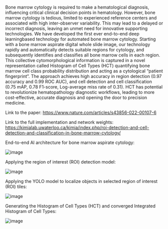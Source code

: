 

Bone marrow cytology is required to make a hematological diagnosis, influencing critical clinical decision points in hematology. However, bone marrow cytology is tedious, limited to experienced reference centers and associated with high inter-observer variability. This may lead to a delayed or incorrect diagnosis, leaving an unmet need for innovative supporting technologies. We have developed the first ever end-to-end deep learningbased technology for automated bone marrow cytology. Starting with a bone marrow aspirate digital whole slide image, our technology rapidly and automatically detects suitable regions for cytology, and subsequently identifies and classifies all bone marrow cells in each region. This collective cytomorphological information is captured in a novel representation called Histogram of Cell Types (HCT) quantifying bone marrow cell class probability distribution and acting as a cytological “patient fingerprint”. The approach achieves high accuracy in region detection (0.97 accuracy and 0.99 ROC AUC), and cell detection and cell classification (0.75 mAP, 0.78 F1-score, Log-average miss rate of 0.31). HCT has potential to revolutionize hematopathology diagnostic workflows, leading to more cost-effective, accurate diagnosis and opening the door to precision medicine.

Link to the paper: https://www.nature.com/articles/s43856-022-00107-6

Link to the full implementation and network weights: https://kimialab.uwaterloo.ca/kimia/index.php/roi-detection-and-cell-detection-and-classification-in-bone-marrow-cytology/


End-to-end AI architecture for bone marrow aspirate cytology: <br>

![image](https://user-images.githubusercontent.com/36484259/191070810-e357ccd2-b80b-4392-b083-13b2b5fc88c6.png)

Applying the region of interest (ROI) detection model:

![image](https://user-images.githubusercontent.com/36484259/191071324-ccb438a1-f212-4f47-841c-15745c5b4b7f.png)

Applying the YOLO model to localize objects in selected region of interest (ROI) tiles:

![image](https://user-images.githubusercontent.com/36484259/191071382-e71b5483-b37c-4c6e-a9b3-ca8f0d3f9f80.png)

Generating the Histogram of Cell Types (HCT) and converged Integrated Histogram of Cell Types:

![image](https://user-images.githubusercontent.com/36484259/191071496-e8354b27-6967-4fc5-b80d-e5a73666917d.png)
